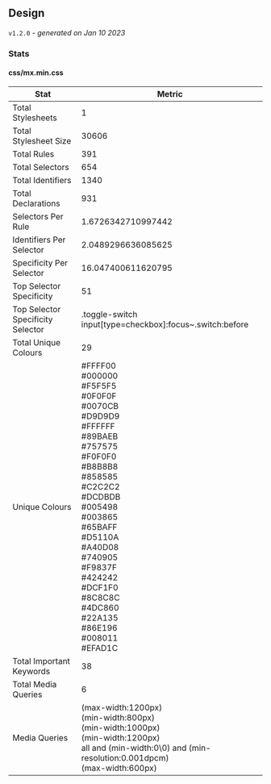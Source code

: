 ## Design
`v1.2.0` - *generated on Jan 10 2023*
### Stats
#### css/mx.min.css
|Stat|Metric|
|---|---|
|Total Stylesheets|1|
|Total Stylesheet Size|30606|
|Total Rules|391|
|Total Selectors|654|
|Total Identifiers|1340|
|Total Declarations|931|
|Selectors Per Rule|1.6726342710997442|
|Identifiers Per Selector|2.0489296636085625|
|Specificity Per Selector|16.047400611620795|
|Top Selector Specificity|51|
|Top Selector Specificity Selector|.toggle-switch input[type=checkbox]:focus~.switch:before|
|Total Unique Colours|29|
|Unique Colours|#FFFF00<br/>#000000<br/>#F5F5F5<br/>#0F0F0F<br/>#0070CB<br/>#D9D9D9<br/>#FFFFFF<br/>#89BAEB<br/>#757575<br/>#F0F0F0<br/>#B8B8B8<br/>#858585<br/>#C2C2C2<br/>#DCDBDB<br/>#005498<br/>#003865<br/>#65BAFF<br/>#D5110A<br/>#A40D08<br/>#740905<br/>#F9837F<br/>#424242<br/>#DCF1F0<br/>#8C8C8C<br/>#4DC860<br/>#22A135<br/>#86E196<br/>#008011<br/>#EFAD1C|
|Total Important Keywords|38|
|Total Media Queries|6|
|Media Queries|(max-width:1200px)<br/>(min-width:800px)<br/>(min-width:1000px)<br/>(min-width:1200px)<br/>all and (min-width:0\0) and (min-resolution:0.001dpcm)<br/>(max-width:600px)|